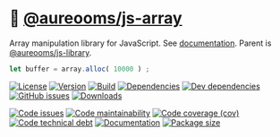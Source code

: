 :nut_and_bolt: [@aureooms/js-array](https://aureooms.github.io/js-array)
==

Array manipulation library for JavaScript.
See [documentation](https://aureooms.github.io/js-array).
Parent is [@aureooms/js-library](https://github.com/aureooms/js-library).

```js
let buffer = array.alloc( 10000 ) ;
```

[![License](https://img.shields.io/github/license/aureooms/js-array.svg)](https://raw.githubusercontent.com/aureooms/js-array/main/LICENSE)
[![Version](https://img.shields.io/npm/v/@aureooms/js-array.svg)](https://www.npmjs.org/package/@aureooms/js-array)
[![Build](https://img.shields.io/travis/aureooms/js-array/main.svg)](https://travis-ci.org/aureooms/js-array/branches)
[![Dependencies](https://img.shields.io/david/aureooms/js-array.svg)](https://david-dm.org/aureooms/js-array)
[![Dev dependencies](https://img.shields.io/david/dev/aureooms/js-array.svg)](https://david-dm.org/aureooms/js-array?type=dev)
[![GitHub issues](https://img.shields.io/github/issues/aureooms/js-array.svg)](https://github.com/aureooms/js-array/issues)
[![Downloads](https://img.shields.io/npm/dm/@aureooms/js-array.svg)](https://www.npmjs.org/package/@aureooms/js-array)

[![Code issues](https://img.shields.io/codeclimate/issues/aureooms/js-array.svg)](https://codeclimate.com/github/aureooms/js-array/issues)
[![Code maintainability](https://img.shields.io/codeclimate/maintainability/aureooms/js-array.svg)](https://codeclimate.com/github/aureooms/js-array/trends/churn)
[![Code coverage (cov)](https://img.shields.io/codecov/c/gh/aureooms/js-array/main.svg)](https://codecov.io/gh/aureooms/js-array)
[![Code technical debt](https://img.shields.io/codeclimate/tech-debt/aureooms/js-array.svg)](https://codeclimate.com/github/aureooms/js-array/trends/technical_debt)
[![Documentation](https://aureooms.github.io/js-array//badge.svg)](https://aureooms.github.io/js-array//source.html)
[![Package size](https://img.shields.io/bundlephobia/minzip/@aureooms/js-array)](https://bundlephobia.com/result?p=@aureooms/js-array)
